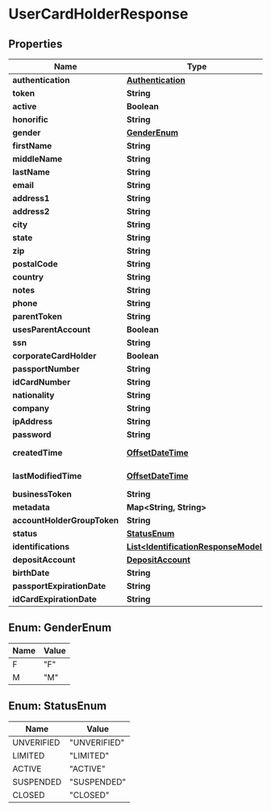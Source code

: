 
# UserCardHolderResponse

## Properties
Name | Type | Description | Notes
------------ | ------------- | ------------- | -------------
**authentication** | [**Authentication**](Authentication.md) |  |  [optional]
**token** | **String** |  |  [optional]
**active** | **Boolean** | Default is true |  [optional]
**honorific** | **String** |  |  [optional]
**gender** | [**GenderEnum**](#GenderEnum) |  |  [optional]
**firstName** | **String** |  |  [optional]
**middleName** | **String** |  |  [optional]
**lastName** | **String** |  |  [optional]
**email** | **String** |  |  [optional]
**address1** | **String** |  |  [optional]
**address2** | **String** |  |  [optional]
**city** | **String** |  |  [optional]
**state** | **String** |  |  [optional]
**zip** | **String** |  |  [optional]
**postalCode** | **String** |  |  [optional]
**country** | **String** |  |  [optional]
**notes** | **String** |  |  [optional]
**phone** | **String** |  |  [optional]
**parentToken** | **String** |  |  [optional]
**usesParentAccount** | **Boolean** | Default is false |  [optional]
**ssn** | **String** |  |  [optional]
**corporateCardHolder** | **Boolean** |  |  [optional]
**passportNumber** | **String** |  |  [optional]
**idCardNumber** | **String** |  |  [optional]
**nationality** | **String** |  |  [optional]
**company** | **String** |  |  [optional]
**ipAddress** | **String** |  |  [optional]
**password** | **String** |  |  [optional]
**createdTime** | [**OffsetDateTime**](OffsetDateTime.md) | yyyy-MM-ddTHH:mm:ssZ | 
**lastModifiedTime** | [**OffsetDateTime**](OffsetDateTime.md) | yyyy-MM-ddTHH:mm:ssZ | 
**businessToken** | **String** |  |  [optional]
**metadata** | **Map&lt;String, String&gt;** |  |  [optional]
**accountHolderGroupToken** | **String** |  |  [optional]
**status** | [**StatusEnum**](#StatusEnum) |  |  [optional]
**identifications** | [**List&lt;IdentificationResponseModel&gt;**](IdentificationResponseModel.md) |  |  [optional]
**depositAccount** | [**DepositAccount**](DepositAccount.md) |  |  [optional]
**birthDate** | **String** |  |  [optional]
**passportExpirationDate** | **String** |  |  [optional]
**idCardExpirationDate** | **String** |  |  [optional]


<a name="GenderEnum"></a>
## Enum: GenderEnum
Name | Value
---- | -----
F | &quot;F&quot;
M | &quot;M&quot;


<a name="StatusEnum"></a>
## Enum: StatusEnum
Name | Value
---- | -----
UNVERIFIED | &quot;UNVERIFIED&quot;
LIMITED | &quot;LIMITED&quot;
ACTIVE | &quot;ACTIVE&quot;
SUSPENDED | &quot;SUSPENDED&quot;
CLOSED | &quot;CLOSED&quot;



